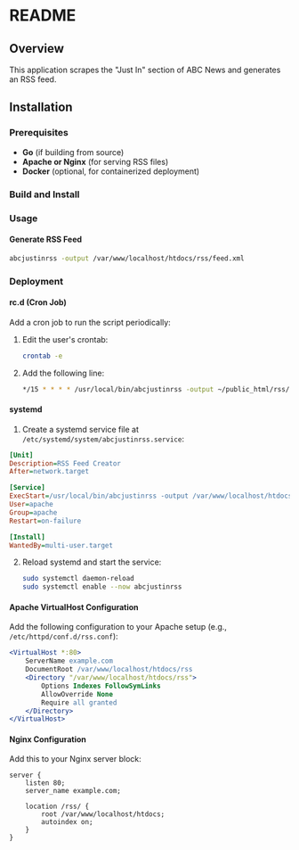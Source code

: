 # README

## Overview
This application scrapes the "Just In" section of ABC News and generates an RSS feed. 

## Installation

### Prerequisites
- **Go** (if building from source)
- **Apache or Nginx** (for serving RSS files)
- **Docker** (optional, for containerized deployment)

### Build and Install

### Usage
#### Generate RSS Feed
```bash
abcjustinrss -output /var/www/localhost/htdocs/rss/feed.xml
```

### Deployment

#### rc.d (Cron Job)
Add a cron job to run the script periodically:
1. Edit the user's crontab:
   ```bash
   crontab -e
   ```
2. Add the following line:
   ```bash
   */15 * * * * /usr/local/bin/abcjustinrss -output ~/public_html/rss/feed.xml
   ```

#### systemd
1. Create a systemd service file at `/etc/systemd/system/abcjustinrss.service`:
```ini
[Unit]
Description=RSS Feed Creator
After=network.target

[Service]
ExecStart=/usr/local/bin/abcjustinrss -output /var/www/localhost/htdocs/rss/feed.xml
User=apache
Group=apache
Restart=on-failure

[Install]
WantedBy=multi-user.target
```
2. Reload systemd and start the service:
   ```bash
   sudo systemctl daemon-reload
   sudo systemctl enable --now abcjustinrss
   ```

#### Apache VirtualHost Configuration
Add the following configuration to your Apache setup (e.g., `/etc/httpd/conf.d/rss.conf`):
```apache
<VirtualHost *:80>
    ServerName example.com
    DocumentRoot /var/www/localhost/htdocs/rss
    <Directory "/var/www/localhost/htdocs/rss">
        Options Indexes FollowSymLinks
        AllowOverride None
        Require all granted
    </Directory>
</VirtualHost>
```

#### Nginx Configuration
Add this to your Nginx server block:
```nginx
server {
    listen 80;
    server_name example.com;

    location /rss/ {
        root /var/www/localhost/htdocs;
        autoindex on;
    }
}
```

